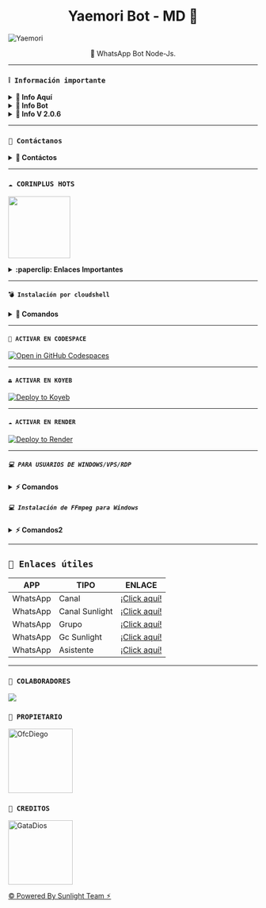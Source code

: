 <h1 align="center">Yaemori Bot - MD 🌱</h1>

![Yaemori](https://telegra.ph/file/d29e7f61a1dc85564ea5c.jpg)

 <p align="center">🚩 WhatsApp Bot Node-Js.</p>
</p>

---

### **`❕️ Información importante`**

<details>
 <summary><b> 🌴 Info Aquí</b></summary>

* **Este proyecto no ofrece soporte oficial para su uso en Termux.** Termux es una aplicación de terminal para Android y, aunque puede ser utilizada para ejecutar diversos programas, **este proyecto no está diseñado ni probado específicamente para funcionar en Termux**. Por lo tanto, **no garantizamos compatibilidad ni soporte técnico en este entorno**.

</details>

<details>
 <summary><b> 🌴 Info Bot</b></summary>

* Este proyecto **no está afiliado de ninguna manera** con `WhatsApp`, `Inc. WhatsApp` es una marca registrada de `WhatsApp LLC`, y este bot es un **desarrollo independiente** que **no tiene ninguna relación oficial con la compañía**.

</details>

<details>
 <summary><b> 🌴 Info V 2.0.6</b></summary>

* 📢 USER DE TERMUX
🌱 Para los usuarios que intentan instalar el bot vía la aplicación **`termux`**, tenemos esta noticia.

* 🌹 El staff de **`YaemoriBot`** da aviso a los usuarios de **`Termux`** que ya no es posible instalar el Bot debido a las actualizaciones y los últimos commits realizados por el equipo del bot

* 🌴 como tal más, esto se ah removido del repositorio oficial como tal, aquel usuario que intente instalar, deberá tener en cuenta que ya no se brindará soporte ni ya es instalable.

> 🌱 **`Gracias por visitar el repositorio YaemoriBot`**

</details>

---

### **`💭 Contáctanos`**

<details>
<summary><b> 🌹 Contáctos</b></summary>

* theyaemoribot@gmail.com
* https://wa.me/573218138672
* https://wa.me/5351524614
* https://wa.me/573205853665
* https://wa.me/573106909511

</details>

---

### **`☁️ CORINPLUS HOTS`**
<a href="https://dash.corinplus.com"><img src="https://qu.ax/ZycD.png" height="125px"></a>

<details>
 <summary><b>:paperclip: Enlaces Importantes</b></summary>

- **Dashboard:** [`Aquí`](https://dash.corinplus.com)
- **Panel:** [`Aquí`](https://ctrl.corinplus.com)
- **Estado de servicios:** [`Aquí`](https://status.corinplus.com)
- **Canal de WhatsApp:** [`Aquí`](https://whatsapp.com/channel/0029VakUvreFHWpyWUr4Jr0g)
- **Grupo - Soporte:** [`Aquí`](https://chat.whatsapp.com/K235lkvaGvlGRQKYm26xZP)
- **Contacto:** [`Gata Dios`](https://wa.me/message/B3KTM5XN2JMRD1)
- **Contacto:** [`elrebelde21`](https://facebook.com/elrebelde21)

<details>
<summary>**Ajustes del Servidor - YaemoriBot**</summary><img src="https://qu.ax/jFXV.jpg">

</details>

</details>

---

#### **`💣 Instalación por cloudshell`**

<details>
 <summary><b> 🦎 Comandos</b></summary>

[![blog](https://img.shields.io/badge/Video-Tutorial-FF0000?style=for-the-badge&logo=youtube&logoColor=white)
](https://youtu.be/0JtOm_ie4CQ?si=kbL823AQmUhC3PmC)

[`🚩 Instalar Cloud Shell Clic Aqui`](https://www.mediafire.com/file/bp2l6cci2p30hjv/Cloud+Shell_1.apk/file)

```bash
> git clone https://github.com/Dev-Diego/YaemoriBot-MD
```

```bash
> cd YaemoriBot-MD && yarn install
```

```bash
> npm install
```

```bash
> npm start
```

</details>

---

#### **`🌌 ACTIVAR EN CODESPACE`**

[![Open in GitHub Codespaces](https://github.com/codespaces/badge.svg)](https://github.com/codespaces/new?skip_quickstart=true&machine=basicLinux32gb&repo=Dev-Diego/YaemoriBot-MD&ref=main&geo=UsEast)

----- 
#### **`⏏️ ACTIVAR EN KOYEB`**
[![Deploy to Koyeb](https://binbashbanana.github.io/deploy-buttons/buttons/remade/koyeb.svg)](https://app.koyeb.com/deploy?type=git&repository=github.com/Dev-Diego/YaemoriBot-MD&branch=master&name=yaemoribot-md)

------------------
#### **`☁️ ACTIVAR EN RENDER`**
[![Deploy to Render](https://binbashbanana.github.io/deploy-buttons/buttons/remade/render.svg)](https://dashboard.render.com/blueprint/new?repo=https%3A%2F%2Fgithub.com%2FDev-Diego%2FYaemoriBot-MD)

------------------
##### **`💻 PARA USUARIOS DE WINDOWS/VPS/RDP`**

<details>
 <summary><b> ⚡️ Comandos</b></summary>

* Descargar e instala Git [`Aquí`](https://git-scm.com/downloads)
* Descargar e instala NodeJS [`Aquí`](https://nodejs.org/en/download)
* Descargar e instala FFmpeg [`Aquí`](https://ffmpeg.org/download.html) (**No olvide agregar FFmpeg a la variable de entorno PATH**)
* Descargar e instala ImageMagick [`Aquí`](https://imagemagick.org/script/download.php)
* Descargar e instala Yarn [`Aquí`](https://classic.yarnpkg.com/en/docs/install#windows-stable)
```bash
> git clone https://github.com/Dev-Diego/YaemoriBot-MD
```

```bash
> cd YaemoriBot-MD && npm install 
```

```bash
> npm update && node .
```

</details>

##### **`💻 Instalación de FFmpeg para Windows`**

<details>
 <summary><b> ⚡️ Comandos2</b></summary>

* Descarga cualquiera de las versiones de FFmpeg disponibles haciendo clic en [FFmpeg](https://www.gyan.dev/ffmpeg/builds/).
* Extraer archivos a `C:\` path.
* Cambie el nombre de la carpeta extraída a `ffmpeg`.
* Ejecute el símbolo del sistema como administrador.
* Ejecute el siguiente comando:
```cmd
> setx /m PATH "C:\ffmpeg\bin;%PATH%"
```
Si tiene éxito, le dará un mensaje como: `SUCCESS: specified value was saved`.
* Ahora que tiene FFmpeg instalado, verifique que funcionó ejecutando este comando para ver la versión:
```cmd
> ffmpeg -version
```

</details>

---

## **`🔗 Enlaces útiles`**

| APP | TIPO | ENLACE |
|------|-------------|-------|
| WhatsApp | Canal | [¡Click aquí!](https://whatsapp.com/channel/0029VaQD7LAJP216tu9liI2A) |
| WhatsApp | Canal Sunlight | [¡Click aquí!](https://whatsapp.com/channel/0029Vam7yUg77qVaz3sIAp0z) |
| WhatsApp | Grupo | [¡Click aquí!](https://chat.whatsapp.com/KRbCRM6Gg65DccduR6QJLp) |
| WhatsApp | Gc Sunlight | [¡Click aquí!](https://chat.whatsapp.com/Fx0yC76BYzRAmiGxZWb9Ho) |
| WhatsApp | Asistente | [¡Click aquí!](wa.me/573218138672) |

---

### **`🌴 COLABORADORES`**
<a href="https://github.com/Dev-Diego/YaemoriBot-MD/graphs/contributors">
<img src="https://contrib.rocks/image?repo=Dev-Diego/YaemoriBot-MD" /> 
</a>

### **`👑 PROPIETARIO`**
<a
href="https://github.com/Dev-Diego"><img src="https://github.com/Dev-Diego.png" width="130" height="130" alt="OfcDiego"/></a>

### **`🌹 CREDITOS`**
<a
href="https://github.com/GataNina-Li"><img src="https://github.com/GataNina-Li.png" width="130" height="130" alt="GataDios"/></a>

[© Powered By Sunlight Team ⚡︎](https://whatsapp.com/channel/0029Vam7yUg77qVaz3sIAp0z)